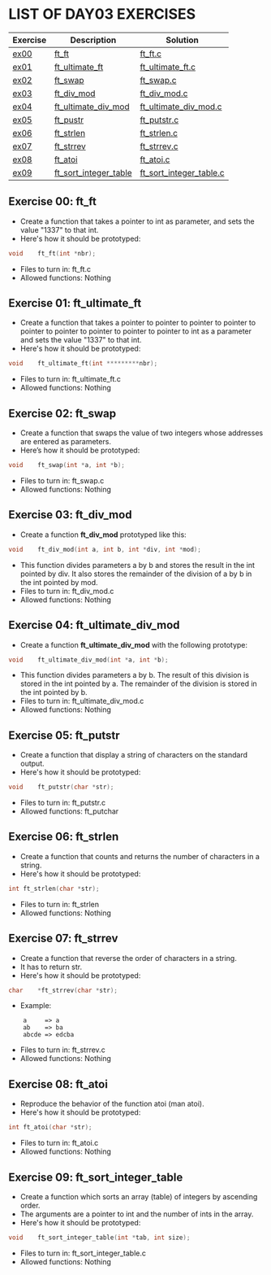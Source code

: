 # LIST OF DAY03 EXERCISES

|Exercise        |Description                    |Solution                     |
|-------------|-------------------------------|-----------------------------|
|[ex00](https://github.com/achrafelkhnissi/Computer-Science/blob/master/1337/DAYS/DAY03/ex00)      |[ft_ft](https://github.com/achrafelkhnissi/Computer-Science/blob/master/1337/DAYS/DAY03/ex00/README.d)          |[ft_ft.c](https://github.com/achrafelkhnissi/Computer-Science/blob/master/1337/DAYS/DAY03/ex00/ft_ft.c) |
|[ex01](https://github.com/achrafelkhnissi/Computer-Science/blob/master/1337/DAYS/DAY03/ex01)     |[ft_ultimate_ft](https://github.com/achrafelkhnissi/Computer-Science/blob/master/1337/DAYS/DAY03/ex01/README.md)  |[ft_ultimate_ft.c](https://github.com/achrafelkhnissi/Computer-Science/blob/master/1337/DAYS/DAY03/ex01/ft_ultimate_ft.c)  |
|[ex02](https://github.com/achrafelkhnissi/Computer-Science/blob/master/1337/DAYS/DAY03/ex02)   |[ft_swap](https://github.com/achrafelkhnissi/Computer-Science/blob/master/1337/DAYS/DAY03/ex02/README.md)           |[ft_swap.c](https://github.com/achrafelkhnissi/Computer-Science/blob/master/1337/DAYS/DAY03/ex02/ft_swap.c)         |
|[ex03](https://github.com/achrafelkhnissi/Computer-Science/blob/master/1337/DAYS/DAY03/ex03)   |[ft_div_mod](https://github.com/achrafelkhnissi/Computer-Science/blob/master/1337/DAYS/DAY03/ex03/README.md)           |[ft_div_mod.c](https://github.com/achrafelkhnissi/Computer-Science/blob/master/1337/DAYS/DAY03/ex03/ft_div_mod.c)      |
|[ex04](https://github.com/achrafelkhnissi/Computer-Science/blob/master/1337/DAYS/DAY03/ex04)   |[ft_ultimate_div_mod](https://github.com/achrafelkhnissi/Computer-Science/blob/master/1337/DAYS/DAY03/ex04/README.md)        |[ft_ultimate_div_mod.c](https://github.com/achrafelkhnissi/Computer-Science/blob/master/1337/DAYS/DAY03/ex04/ft_ultimate_div_mod.c)  |
|[ex05](https://github.com/achrafelkhnissi/Computer-Science/blob/master/1337/DAYS/DAY03/ex05)   |[ft_pustr](https://github.com/achrafelkhnissi/Computer-Science/blob/master/1337/DAYS/DAY03/ex05/README.md)       |[ft_putstr.c](https://github.com/achrafelkhnissi/Computer-Science/blob/master/1337/DAYS/DAY03/ex05/ft_putstr.c)       |
|[ex06](https://github.com/achrafelkhnissi/Computer-Science/blob/master/1337/DAYS/DAY03/ex06)   |[ft_strlen](https://github.com/achrafelkhnissi/Computer-Science/blob/master/1337/DAYS/DAY03/ex06/README.md)           |[ft_strlen.c](https://github.com/achrafelkhnissi/Computer-Science/blob/master/1337/DAYS/DAY03/ex06/ft_strlen.c) |
|[ex07](https://github.com/achrafelkhnissi/Computer-Science/blob/master/1337/DAYS/DAY03/ex07)   |[ft_strrev](https://github.com/achrafelkhnissi/Computer-Science/blob/master/1337/DAYS/DAY03/ex07/README.md)        |[ft_strrev.c](https://github.com/achrafelkhnissi/Computer-Science/blob/master/1337/DAYS/DAY03/ex07/ft_strrev.c)       |
|[ex08](https://github.com/achrafelkhnissi/Computer-Science/blob/master/1337/DAYS/DAY03/ex08)   |[ft_atoi](https://github.com/achrafelkhnissi/Computer-Science/blob/master/1337/DAYS/DAY03/ex08/README.md)     |[ft_atoi.c](https://github.com/achrafelkhnissi/Computer-Science/blob/master/1337/DAYS/DAY03/ex08/ft_atoi.c)|
|[ex09](https://github.com/achrafelkhnissi/Computer-Science/blob/master/1337/DAYS/DAY03/ex09)   |[ft_sort_integer_table](https://github.com/achrafelkhnissi/Computer-Science/blob/master/1337/DAYS/DAY03/ex09/README.md) |[ft_sort_integer_table.c](https://github.com/achrafelkhnissi/Computer-Science/blob/master/1337/DAYS/DAY03/ex09/ft_sort_integer_table.c) |


## Exercise 00: ft_ft
+ Create a function that takes a pointer to int as parameter, and sets the value "1337" to that int.
+ Here's how it should be prototyped:
```C
void	ft_ft(int *nbr);
```
+ Files to turn in: ft_ft.c
+ Allowed functions: Nothing

## Exercise 01: ft_ultimate_ft
+ Create a function that takes a pointer to pointer to pointer to pointer to pointer to pointer to pointer to pointer to pointer to int as a parameter and sets the value "1337" to that int.
+ Here's how it should be prototyped:
```C
void	ft_ultimate_ft(int *********nbr);
```
+ Files to turn in: ft_ultimate_ft.c
+ Allowed functions: Nothing

## Exercise 02: ft_swap
+ Create a function that swaps the value of two integers whose addresses are entered as parameters.
+ Here’s how it should be prototyped:
```C
void	ft_swap(int *a, int *b);
```
+ Files to turn in: ft_swap.c
+ Allowed functions: Nothing

## Exercise 03: ft_div_mod
+ Create a function **ft_div_mod** prototyped like this:
```C
void	ft_div_mod(int a, int b, int *div, int *mod);
```
+ This function divides parameters a by b and stores the result in the int pointed by div. It also stores the remainder of the division of a by b in the int pointed by mod.
+ Files to turn in: ft_div_mod.c
+ Allowed functions: Nothing

## Exercise 04: ft_ultimate_div_mod
+ Create a function **ft_ultimate_div_mod** with the following prototype:
```C
void	ft_ultimate_div_mod(int *a, int *b);
```
+ This function divides parameters a by b. The result of this division is stored in the int pointed by a. The remainder of the division is stored in the int pointed by b.
+ Files to turn in: ft_ultimate_div_mod.c
+ Allowed functions: Nothing

## Exercise 05: ft_putstr
+ Create a function that display a string of characters on the standard output.
+ Here's how it should be prototyped:
```C
void	ft_putstr(char *str);
```
+ Files to turn in: ft_putstr.c
+ Allowed functions: ft_putchar

## Exercise 06: ft_strlen
+ Create a function that counts and returns the number of characters in a string.
+ Here's how it should be prototyped:
```C
int	ft_strlen(char *str);
```
+ Files to turn in: ft_strlen
+ Allowed functions: Nothing

## Exercise 07: ft_strrev
+ Create a function that reverse the order of characters in a string.
+ It has to return str.
+ Here's how it should be prototyped:
```C
char	*ft_strrev(char *str);
```
+ Example:
```
	a     => a
	ab    => ba
	abcde => edcba
```
+ Files to turn in: ft_strrev.c
+ Allowed functions: Nothing

## Exercise 08: ft_atoi
+ Reproduce the behavior of the function atoi (man atoi).
+ Here's how it should be prototyped:
```C
int	ft_atoi(char *str);
```
+ Files to turn in: ft_atoi.c
+ Allowed functions: Nothing

## Exercise 09: ft_sort_integer_table
+ Create a function which sorts an array (table) of integers by ascending order.
+ The arguments are a pointer to int and the number of ints in the array.
+ Here's how it should be prototyped:
```C
void	ft_sort_integer_table(int *tab, int size);
```
+ Files to turn in: ft_sort_integer_table.c
+ Allowed functions: Nothing



